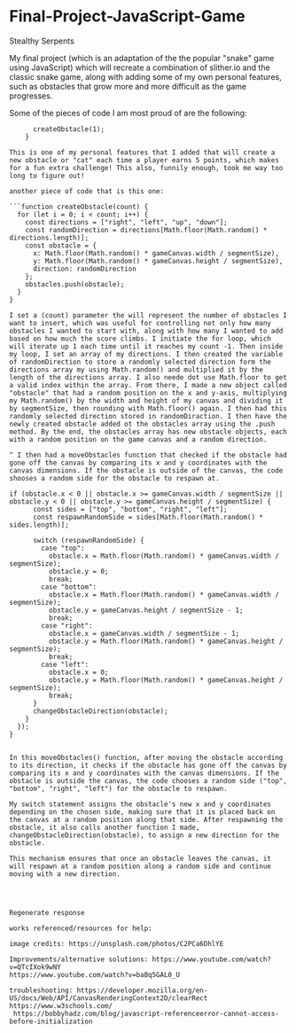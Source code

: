 # Final-Project-JavaScript-Game

Stealthy Serpents

My final project (which is an adaptation of the the popular "snake" game using JavaScript) which will recreate a combination of slither.io and the classic snake game, along with adding some of my own personal features, such as obstacles that grow more and more difficult as the game progresses.

Some of the pieces of code I am most proud of are the following:

```if (score % 5 === 0) {
      createObstacle(1);
    }

This is one of my personal features that I added that will create a new obstacle or "cat" each time a player earns 5 points, which makes for a fun extra challenge! This also, funnily enough, took me way too long to figure out!

another piece of code that is this one: 

```function createObstacle(count) {
  for (let i = 0; i < count; i++) {
    const directions = ["right", "left", "up", "down"];
    const randomDirection = directions[Math.floor(Math.random() * directions.length)];
    const obstacle = {
      x: Math.floor(Math.random() * gameCanvas.width / segmentSize),
      y: Math.floor(Math.random() * gameCanvas.height / segmentSize),
      direction: randomDirection
    };
    obstacles.push(obstacle);
  }
}

I set a (count) parameter the will represent the number of obstacles I want to insert, which was useful for controlling not only how many obstacles I wanted to start with, along with how many I wanted to add based on how much the score climbs. I initiate the for loop, which will iterate up 1 each time until it reaches my count -1. Then inside my loop, I set an array of my directions. I then created the variable of randomDirection to store a randomly selected direction form the directions array my using Math.random() and multiplied it by the length of the directions array. I also neede dot use Math.floor to get a valid index within the array. From there, I made a new object called "obstacle" that had a random position on the x and y-axis, multiplying my Math.random() by the width and height of my canvas and dividing it by segmentSize, then rounding with Math.floor() again. I then had this randomly selected direction stored in randomDiraction. I then have the newly created obstacle added ot the obstacles array using the .push method. By the end, the obstacles array has new obstacle objects, each with a random position on the game canvas and a random direction.

^ I then had a moveObstacles function that checked if the obstacle had gone off the canvas by comparing its x and y coordinates with the canvas dimensions. If the obstacle is outside of the canvas, the code shooses a random side for the obstacle to respawn at.

if (obstacle.x < 0 || obstacle.x >= gameCanvas.width / segmentSize || obstacle.y < 0 || obstacle.y >= gameCanvas.height / segmentSize) {
      const sides = ["top", "bottom", "right", "left"];
      const respawnRandomSide = sides[Math.floor(Math.random() * sides.length)];

      switch (respawnRandomSide) {
        case "top":
          obstacle.x = Math.floor(Math.random() * gameCanvas.width / segmentSize);
          obstacle.y = 0;
          break;
        case "bottom":
          obstacle.x = Math.floor(Math.random() * gameCanvas.width / segmentSize);
          obstacle.y = gameCanvas.height / segmentSize - 1;
          break;
        case "right":
          obstacle.x = gameCanvas.width / segmentSize - 1;
          obstacle.y = Math.floor(Math.random() * gameCanvas.height / segmentSize);
          break;
        case "left":
          obstacle.x = 0;
          obstacle.y = Math.floor(Math.random() * gameCanvas.height / segmentSize);
          break;
      }
      changeObstacleDirection(obstacle);
    }
  });
}


In this moveObstacles() function, after moving the obstacle according to its direction, it checks if the obstacle has gone off the canvas by comparing its x and y coordinates with the canvas dimensions. If the obstacle is outside the canvas, the code chooses a random side ("top", "bottom", "right", "left") for the obstacle to respawn.

My switch statement assigns the obstacle's new x and y coordinates depending on the chosen side, making sure that it is placed back on the canvas at a random position along that side. After respawning the obstacle, it also calls another function I made, changeObstacleDirection(obstacle), to assign a new direction for the obstacle.

This mechanism ensures that once an obstacle leaves the canvas, it will respawn at a random position along a random side and continue moving with a new direction.




Regenerate response

works referenced/resources for help:

image credits: https://unsplash.com/photos/C2PCa6DhlYE

Improvements/alternative solutions: https://www.youtube.com/watch?v=QTcIXok9wNY
https://www.youtube.com/watch?v=baBq5GAL0_U

troubleshooting: https://developer.mozilla.org/en-US/docs/Web/API/CanvasRenderingContext2D/clearRect
https://www.w3schools.com/
 https://bobbyhadz.com/blog/javascript-referenceerror-cannot-access-before-initialization

